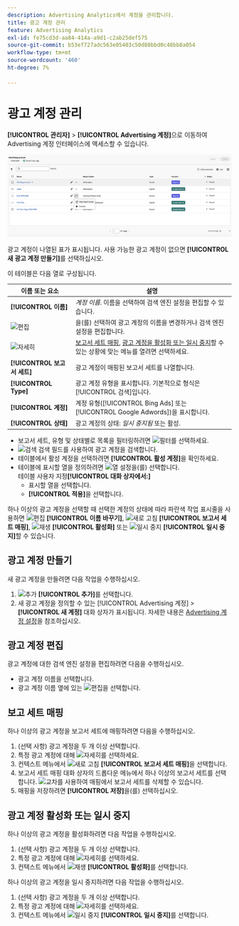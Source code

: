 ```yaml
---
description: Advertising Analytics에서 계정을 관리합니다.
title: 광고 계정 관리
feature: Advertising Analytics
exl-id: fe75cd3d-aa84-414a-a9d1-c2ab25def575
source-git-commit: b53ef727adc563e05403c50d80bbd0c48bb8a054
workflow-type: tm+mt
source-wordcount: '460'
ht-degree: 7%

---
```


# 광고 계정 관리

**[!UICONTROL 관리자]** > **[!UICONTROL Advertising 계정]**&#x200B;으로 이동하여 Advertising 계정 인터페이스에 액세스할 수 있습니다.

![Advertising 계정](assets/manage-ad-accounts.png)

광고 계정이 나열된 표가 표시됩니다. 사용 가능한 광고 계정이 없으면 **[!UICONTROL 새 광고 계정 만들기]**&#x200B;를 선택하십시오.

이 테이블은 다음 열로 구성됩니다.

| 이름 또는 요소 | 설명 |
|---|---|
| **[!UICONTROL 이름]** | *계정 이름*. 이름을 선택하여 검색 엔진 설정을 편집할 수 있습니다. |
| ![편집](https://spectrum.adobe.com/static/icons/workflow_18/Smock_Edit_18_N.svg) | 을(를) 선택하여 광고 계정의 이름을 변경하거나 검색 엔진 설정을 편집합니다. |
| ![자세히](https://spectrum.adobe.com/static/icons/workflow_18/Smock_More_18_N.svg) | [보고서 세트 매핑](#map-reporting-suites), [광고 계정을 활성화 또는 일시 중지](#activate-or-pause-advertising-accounts)할 수 있는 상황에 맞는 메뉴를 열려면 선택하세요. |
| **[!UICONTROL 보고서 세트]** | 광고 계정이 매핑된 보고서 세트를 나열합니다. |
| **[!UICONTROL Type]** | 광고 계정 유형을 표시합니다. 기본적으로 형식은 [!UICONTROL 검색]입니다. |
| **[!UICONTROL 계정]** | 계정 유형([!UICONTROL Bing Ads] 또는 [!UICONTROL Google Adwords])을 표시합니다. |
| **[!UICONTROL 상태]** | 광고 계정의 상태: *일시 중지됨* 또는 활성. |


- 보고서 세트, 유형 및 상태별로 목록을 필터링하려면 ![필터](https://spectrum.adobe.com/static/icons/workflow_18/Smock_Filter_18_N.svg)를 선택하세요.
- ![검색](https://spectrum.adobe.com/static/icons/workflow_18/Smock_Search_18_N.svg) 검색 필드를 사용하여 광고 계정을 검색합니다.
- 테이블에서 활성 계정을 선택하려면 **[!UICONTROL 활성 계정]**&#x200B;을 확인하세요.
- 테이블에 표시할 열을 정의하려면 ![열 설정](https://spectrum.adobe.com/static/icons/workflow_18/Smock_ColumnSettings_18_N.svg)을(를) 선택합니다. <br/>테이블 사용자 지정&#x200B;**[!UICONTROL 대화 상자에서:]**
   - 표시할 열을 선택합니다.
   - **[!UICONTROL 적용]**&#x200B;을 선택합니다.

하나 이상의 광고 계정을 선택할 때 선택한 계정의 상태에 따라 파란색 작업 표시줄을 사용하면 ![편집](https://spectrum.adobe.com/static/icons/workflow_18/Smock_Edit_18_N.svg) **[!UICONTROL 이름 바꾸기]**, ![새로 고침](https://spectrum.adobe.com/static/icons/workflow_18/Smock_Refresh_18_N.svg) **[!UICONTROL 보고서 세트 매핑]**, ![재생](https://spectrum.adobe.com/static/icons/workflow_18/Smock_Play_18_N.svg) **[!UICONTROL 활성화]** 또는 ![일시 중지](https://spectrum.adobe.com/static/icons/workflow_18/Smock_Pause_18_N.svg) **[!UICONTROL 일시 중지]**&#x200B;할 수 있습니다.

## 광고 계정 만들기

새 광고 계정을 만들려면 다음 작업을 수행하십시오.

1. ![추가](https://spectrum.adobe.com/static/icons/workflow_18/Smock_AddCircle_18_N.svg) **[!UICONTROL 추가]**&#x200B;를 선택합니다.
1. 새 광고 계정을 정의할 수 있는 [!UICONTROL Advertising 계정] > **[!UICONTROL 새 계정]** 대화 상자가 표시됩니다. 자세한 내용은 [Advertising 계정 설정](aa-create-ad-account.md)을 참조하십시오.


## 광고 계정 편집

광고 계정에 대한 검색 엔진 설정을 편집하려면 다음을 수행하십시오.

- 광고 계정 이름을 선택합니다.
- 광고 계정 이름 옆에 있는 ![편집](https://spectrum.adobe.com/static/icons/workflow_18/Smock_Edit_18_N.svg)을 선택합니다.

## 보고 세트 매핑

하나 이상의 광고 계정을 보고서 세트에 매핑하려면 다음을 수행하십시오.

1. (선택 사항) 광고 계정을 두 개 이상 선택합니다.
1. 특정 광고 계정에 대해 ![자세히](https://spectrum.adobe.com/static/icons/workflow_18/Smock_More_18_N.svg)를 선택하세요.
1. 컨텍스트 메뉴에서 ![새로 고침](https://spectrum.adobe.com/static/icons/workflow_18/Smock_Refresh_18_N.svg) **[!UICONTROL 보고서 세트 매핑]**&#x200B;을 선택합니다.
1. 보고서 세트 매핑 대화 상자의 드롭다운 메뉴에서 하나 이상의 보고서 세트를 선택합니다. ![교차](https://spectrum.adobe.com/static/icons/ui_18/CrossSize400.svg)를 사용하여 매핑에서 보고서 세트를 삭제할 수 있습니다.
1. 매핑을 저장하려면 **[!UICONTROL 저장]**&#x200B;을(를) 선택하십시오.


## 광고 계정 활성화 또는 일시 중지

하나 이상의 광고 계정을 활성화하려면 다음 작업을 수행하십시오.

1. (선택 사항) 광고 계정을 두 개 이상 선택합니다.
1. 특정 광고 계정에 대해 ![자세히](https://spectrum.adobe.com/static/icons/workflow_18/Smock_More_18_N.svg)를 선택하세요.
1. 컨텍스트 메뉴에서 ![재생](https://spectrum.adobe.com/static/icons/workflow_18/Smock_Play_18_N.svg) **[!UICONTROL 활성화]**&#x200B;를 선택합니다.

하나 이상의 광고 계정을 일시 중지하려면 다음 작업을 수행하십시오.

1. (선택 사항) 광고 계정을 두 개 이상 선택합니다.
1. 특정 광고 계정에 대해 ![자세히](https://spectrum.adobe.com/static/icons/workflow_18/Smock_More_18_N.svg)를 선택하세요.
1. 컨텍스트 메뉴에서 ![일시 중지](https://spectrum.adobe.com/static/icons/workflow_18/Smock_Pause_18_N.svg) **[!UICONTROL 일시 중지]**&#x200B;를 선택합니다.

